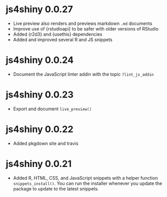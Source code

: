 # js4shiny 0.0.27

- Live preview also renders and previews markdown `.md` documents
- Improve use of {rstudioapi} to be safer with older versions of RStudio
- Added {r2d3} and {usethis} dependencies
- Added and improved several R and JS snippets

# js4shiny 0.0.24

- Document the JavaScript linter addin with the topic `?lint_js_addin`

# js4shiny 0.0.23

- Export and document `live_preview()`

# js4shiny 0.0.22

- Added pkgdown site and travis

# js4shiny 0.0.21

- Added R, HTML, CSS, and JavaScript snippets with a helper function `snippets_install()`. You can run the installer whenever you update the package to update to the latest snippets.
